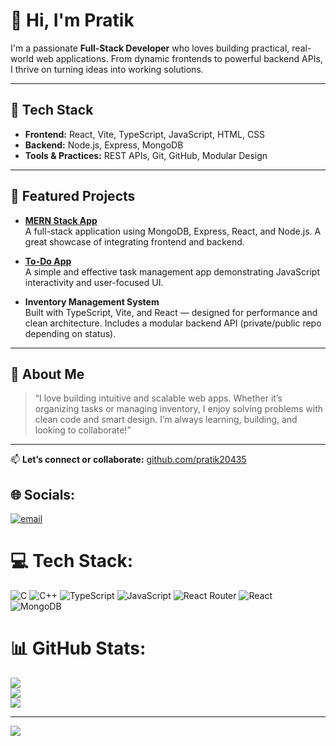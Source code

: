 # 👋 Hi, I'm Pratik

I'm a passionate **Full‑Stack Developer** who loves building practical, real-world web applications. From dynamic frontends to powerful backend APIs, I thrive on turning ideas into working solutions.

---

## 🔧 Tech Stack

- **Frontend:** React, Vite, TypeScript, JavaScript, HTML, CSS
- **Backend:** Node.js, Express, MongoDB
- **Tools & Practices:** REST APIs, Git, GitHub, Modular Design

---

## 📂 Featured Projects

- **[MERN Stack App](https://github.com/pratik20435/mern-stack)**  
  A full-stack application using MongoDB, Express, React, and Node.js. A great showcase of integrating frontend and backend.

- **[To-Do App](https://github.com/pratik20435/todo)**  
  A simple and effective task management app demonstrating JavaScript interactivity and user-focused UI.

- **Inventory Management System**  
  Built with TypeScript, Vite, and React — designed for performance and clean architecture. Includes a modular backend API (private/public repo depending on status).

---

## 🌱 About Me

> “I love building intuitive and scalable web apps. Whether it’s organizing tasks or managing inventory, I enjoy solving problems with clean code and smart design. I’m always learning, building, and looking to collaborate!”

---

📫 **Let’s connect or collaborate:** [github.com/pratik20435](https://github.com/pratik20435)



## 🌐 Socials:
[![email](https://img.shields.io/badge/Email-D14836?logo=gmail&logoColor=white)](mailto:devkotapratik65@gmail.com) 

# 💻 Tech Stack:
![C](https://img.shields.io/badge/c-%2300599C.svg?style=for-the-badge&logo=c&logoColor=white) ![C++](https://img.shields.io/badge/c++-%2300599C.svg?style=for-the-badge&logo=c%2B%2B&logoColor=white) ![TypeScript](https://img.shields.io/badge/typescript-%23007ACC.svg?style=for-the-badge&logo=typescript&logoColor=white) ![JavaScript](https://img.shields.io/badge/javascript-%23323330.svg?style=for-the-badge&logo=javascript&logoColor=%23F7DF1E) ![React Router](https://img.shields.io/badge/React_Router-CA4245?style=for-the-badge&logo=react-router&logoColor=white) ![React](https://img.shields.io/badge/react-%2320232a.svg?style=for-the-badge&logo=react&logoColor=%2361DAFB) ![MongoDB](https://img.shields.io/badge/MongoDB-%234ea94b.svg?style=for-the-badge&logo=mongodb&logoColor=white)
# 📊 GitHub Stats:
![](https://github-readme-stats.vercel.app/api?username=pratik20435&theme=dark&hide_border=false&include_all_commits=false&count_private=false)<br/>
![](https://nirzak-streak-stats.vercel.app/?user=pratik20435&theme=dark&hide_border=false)<br/>
![](https://github-readme-stats.vercel.app/api/top-langs/?username=pratik20435&theme=dark&hide_border=false&include_all_commits=false&count_private=false&layout=compact)

---
[![](https://visitcount.itsvg.in/api?id=pratik20435&icon=0&color=0)](https://visitcount.itsvg.in)

<!-- Proudly created with GPRM ( https://gprm.itsvg.in ) -->
